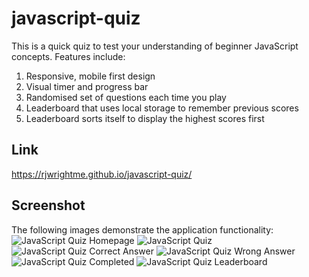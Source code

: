 # javascript-quiz

This is a quick quiz to test your understanding of beginner JavaScript concepts. Features include:

1. Responsive, mobile first design
1. Visual timer and progress bar
1. Randomised set of questions each time you play
1. Leaderboard that uses local storage to remember previous scores
1. Leaderboard sorts itself to display the highest scores first

## Link

https://rjwrightme.github.io/javascript-quiz/

## Screenshot

The following images demonstrate the application functionality:
![JavaScript Quiz Homepage](./assets/images/screenshots/homepage.png)
![JavaScript Quiz](./assets/images/screenshots/quiz.png)
![JavaScript Quiz Correct Answer](./assets/images/screenshots/correct.png)
![JavaScript Quiz Wrong Answer](./assets/images/screenshots/incorrect.png)
![JavaScript Quiz Completed](./assets/images/screenshots/finished.png)
![JavaScript Quiz Leaderboard](./assets/images/screenshots/leaderboard.png)
